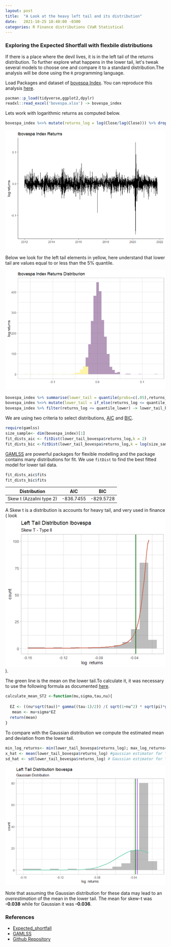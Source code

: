 ```yaml
---
layout: post
title:  "A Look at the heavy left tail and its distribution"
date:   2021-10-25 18:40:00 -0300
categories: R Finance distributions CVaR Statistical 
---
```


### Exploring the Expected Shortfall with flexbile distributions

If there is a place where the devil lives, it is in the left tail of the returns distribution.
To further explore what happens in the lower tail, let's tweak several models to choose one and compare it to a standard distribution.The analysis will be done using the `R` programming language. 


Load Packages and dataset of [bovespa Index](https://www.b3.com.br/pt_br/market-data-e-indices/indices/indices-amplos/ibovespa.htm). You can reproduce this analysis [here](https://github.com/lukmol/Heavy-left-tail).
```r
pacman::p_load(tidyverse,ggplot2,dpylr)
readxl::read_excel('bovespa.xlsx') -> bovespa_index
```

Lets work with logarithmic returns as computed below.
```r
bovespa_index %<>% mutate(returns_log = log(Close/lag(Close))) %>% drop_na()
```

![returns](/assets/images/returns.png)

Below we look for the left tail elements in yellow, here understand that lower tail are values equal to or less than the 5% quantile.

![histogram](/assets/images/histogram.png)

```r
bovespa_index %>% summarise(lower_tail = quantile(probs=c(.05),returns_log)) %>% pull() -> quantile_lower
bovespa_index %<>% mutate(lower_tail = if_else(returns_log <= quantile_lower,1,0))
bovespa_index %>% filter(returns_log <= quantile_lower) -> lower_tail_bovespa
```
We are using two criteria to select distributions, [AIC](https://en.wikipedia.org/wiki/Akaike_information_criterion) and [BIC](https://en.wikipedia.org/wiki/Bayesian_information_criterion).

```r
require(gamlss)
size_sample<- dim(bovespa_index)[1]
fit_dists_aic <- fitDist(lower_tail_bovespa$returns_log,k = 2)
fit_dists_bic <-fitDist(lower_tail_bovespa$returns_log,k = log(size_sample))
```
[GAMLSS](https://www.gamlss.com/) are powerful packages for flexible modelling and the package contains many distributions for fit. We use  `fitDist` to find the best fitted model for lower tail data.

```r
fit_dists_aic$fits
fit_dists_bic$fits
```


|Distribution | AIC | BIC|
|-------------|-----|----|
|Skew t (Azzalini type 2)| -836.7455 |-829.5728|

A Skew t is a distribution is accounts for heavy tail, and very used in finance ( look ![skewt2](/assets/images/st2.png)).

The green line is the mean on the lower tail.To calculate it, it was necessary to use the following formula as documented [here](https://search.r-project.org/CRAN/refmans/gamlss.dist/html/ST1.html).


```r
calculate_mean_ST2 <-function(mu,sigma,tau,nu){
  
  EZ <- ((nu*sqrt(tau))* gamma((tau-1)/2)) /( sqrt(1+nu^2) * sqrt(pi)*gamma(tau/2))
   mean <- mu+sigma*EZ
  return(mean)
}
```
To compare with the Gaussian distribution we compute the estimated mean and deviation from the lower tail.

```r
min_log_returns<- min(lower_tail_bovespa$returns_log); max_log_returns<- max(lower_tail_bovespa$returns_log);
x_hat <- mean(lower_tail_bovespa$returns_log) #gaussian estimator for \mu
sd_hat <- sd(lower_tail_bovespa$returns_log) # Gaussian estimator for \sigma
```

![gaussian](/assets/images/gaussian.png)

Note that assuming the Gaussian distribution for these data may lead to an *overestimation* of the mean in the lower tail. The mean for skew-t was **-0.038** while for Gaussian it was **-0.036**.

### References

- [Expected_shortfall](https://en.wikipedia.org/wiki/Expected_shortfall)
- [GAMLSS](https://www.gamlss.com/)
- [Github Repository](https://github.com/lukmol/Heavy-left-tail)


